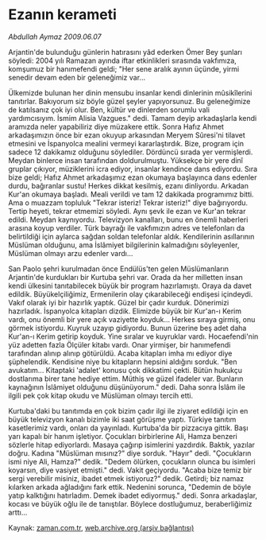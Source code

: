 # Ezanın kerameti

*Abdullah Aymaz 2009.06.07*

<tr><td class="metin" colspan="2" style="padding-top: 20px; padding-left: 5px; padding-right: 10px;">Arjantin'de bulunduğu günlerin hatırasını yâd ederken Ömer Bey şunları söyledi: 2004 yılı Ramazan ayında iftar etkinlikleri sırasında vakfımıza, komşumuz bir hanımefendi geldi; "Her sene aralık ayının üçünde, yirmi senedir devam eden bir geleneğimiz var...</td></tr><tr><td class="metin" colspan="2" style="padding-top: 20px; padding-left: 5px; padding-right: 10px;"><p> Ülkemizde bulunan her dinin mensubu insanlar kendi dinlerinin mûsikîlerini tanıtırlar. Bakıyorum siz böyle güzel şeyler yapıyorsunuz. Bu geleneğimize de katılsanız çok iyi olur. Ben, kültür ve dinlerden sorumlu vali yardımcısıyım. İsmim Alisia Vazgues." dedi. Tamam deyip arkadaşlarla kendi aramızda neler yapabiliriz diye müzakere ettik. Sonra Hafız Ahmet arkadaşımızın önce bir ezan okuyup arkasından Meryem Sûresi'ni tilavet etmesini ve İspanyolca mealini vermeyi kararlaştırdık. Bize, program için sadece 12 dakikamız olduğunu söylediler. Dördüncü sırada yer vermişlerdi. Meydan binlerce insan tarafından doldurulmuştu. Yüksekçe bir yere dinî gruplar çıkıyor, müziklerini icra ediyor, insanlar kendince dans ediyordu. Sıra bize geldi; Hafız Ahmet arkadaşımız ezan okumaya başlayınca dans edenler durdu, bağıranlar sustu! Herkes dikkat kesilmiş, ezanı dinliyordu. Arkadan Kur'an okumaya başladı. Meali verildi ve tam 12 dakikada programımız bitti. Ama o muazzam topluluk "Tekrar isteriz! Tekrar isteriz!" diye bağırıyordu. Tertip heyeti, tekrar etmemizi söyledi. Aynı şevk ile ezan ve Kur'an tekrar edildi. Meydan kaynıyordu. Televizyon kanalları, bunu en önemli haberleri arasına koyup verdiler. Türk bayrağı ile vakfımızın adres ve telefonları da belirtildiği için aylarca sağdan soldan telefonlar aldık. Kendilerinin asıllarının Müslüman olduğunu, ama İslâmiyet bilgilerinin kalmadığını söyleyenler, Müslüman olmayı arzu edenler vardı...
<p>San Paolo şehri kurulmadan önce Endülüs'ten gelen Müslümanların Arjantin'de kurdukları bir Kurtuba şehri var. Orada da her milletten insan kendi ülkesini tanıtabilecek büyük bir program hazırlamıştı. Oraya da davet edildik. Büyükelçiliğimiz, Ermenilerin olay çıkarabileceği endişesi içindeydi. Vakıf olarak iyi bir hazırlık yaptık. Güzel bir çadır kurduk. Dönerimizi hazırladık. İspanyolca kitapları dizdik. Elimizde büyük bir Kur'an-ı Kerim vardı, onu önemli bir yere açık vaziyette koyduk... Herkes sıraya girmiş, onu görmek istiyordu. Kuyruk uzayıp gidiyordu. Bunun üzerine beş adet daha Kur'an-ı Kerim getirip koyduk. Yine sıralar ve kuyruklar vardı. Hocaefendi'nin yüz adetten fazla Ölçüler kitabı vardı. Onar yirmişer, bir hanımefendi tarafından alınıp alınıp götürüldü. Acaba kitapları imha mı ediyor diye şüphelendik. Kendisine niye bu kitapların hepsini aldığını sorduk. "Ben avukatım... Kitaptaki 'adalet' konusu çok dikkatimi çekti. Bütün hukukçu dostlarıma birer tane hediye ettim. Müthiş ve güzel ifadeler var. Bunların kaynağının İslâmiyet olduğunu düşünüyorum." dedi. Daha sonra İslâm ile ilgili pek çok kitap okudu ve Müslüman olmayı tercih etti.
<p>Kurtuba'daki bu tanıtımda en çok bizim çadır ilgi ile ziyaret edildiği için en büyük televizyon kanalı bizimle iki saat görüşme yaptı. Türkiye tanıtım kasetlerimiz vardı, onları da yayınladı. Kurtuba'da bir pizzacıya gittik. Başı yarı kapalı bir hanım işletiyor. Çocukları birbirlerine Ali, Hamza benzeri sözlerle hitap ediyorlardı. Masaya çağırıp isimlerini yazdırdık. Baktık, yazılar doğru. Kadına "Müslüman mısınız?" diye sorduk. "Hayır" dedi. "Çocukların ismi niye Ali, Hamza?" dedik. "Dedem ölürken, çocukların olunca bu isimleri koyarsın, diye vasiyet etmişti." dedi. Vakit geçiyordu. "Acaba bize temiz bir sergi verebilir misiniz, ibadet etmek istiyoruz?" dedik. Getirdi; biz namaz kılarken arkada ağladığını fark ettik. Nedenini sorunca, "Dedemin de böyle yatıp kalktığını hatırladım. Demek ibadet ediyormuş." dedi. Sonra arkadaşlar, kocası ve büyük oğlu ile de tanıştılar. Böylece dostluğumuz, beraberliğimiz arttı... <br/></p></p></p></td></tr>

Kaynak: [zaman.com.tr](http://zaman.com.tr/yazar.do?yazino=856170), [web.archive.org (arşiv bağlantısı)](http://web.archive.org/web/20090705035223/http://www.zaman.com.tr:80/yazar.do?yazino=856170)
